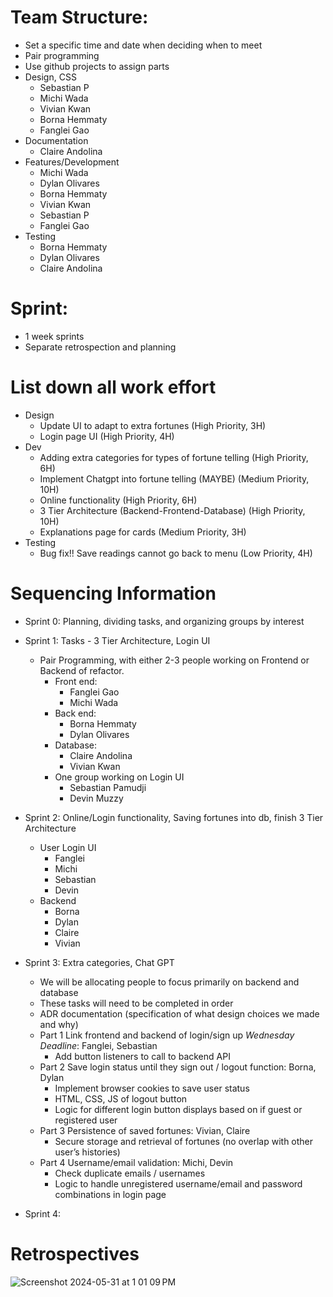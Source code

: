 # Team Structure:
  -   Set a specific time and date when deciding when to meet
  -   Pair programming
  -   Use github projects to assign parts
  -   Design, CSS
      -   Sebastian P
      -   Michi Wada
      -   Vivian Kwan
      -   Borna Hemmaty
      -   Fanglei Gao
  -   Documentation
      -   Claire Andolina
  -   Features/Development
      -   Michi Wada
      -   Dylan Olivares
      -   Borna Hemmaty
      -   Vivian Kwan
      -   Sebastian P
      -   Fanglei Gao
  -   Testing
      -   Borna Hemmaty
      -   Dylan Olivares
      -   Claire Andolina

# Sprint:
  -   1 week sprints
  -   Separate retrospection and planning

# List down all work effort
  -   Design
      -   Update UI to adapt to extra fortunes 			(High Priority, 3H)
      -   Login page UI 						(High Priority, 4H)
  -   Dev
      -   Adding extra categories for types of fortune telling 	(High Priority, 6H)
      -   Implement Chatgpt into fortune telling (MAYBE) 	(Medium Priority, 10H) 
      -   Online functionality 					(High Priority, 6H)
      -   3 Tier Architecture (Backend-Frontend-Database)	(High Priority, 10H)
      -   Explanations page for cards				(Medium Priority, 3H)
  -   Testing
      -   Bug fix!! Save readings cannot go back to menu 	(Low Priority, 4H)

# Sequencing Information
  -   Sprint 0: Planning, dividing tasks, and organizing groups by interest
  -   Sprint 1: Tasks - 3 Tier Architecture, Login UI
      -   Pair Programming, with either 2-3 people working on Frontend or Backend of refactor.
          -   Front end:
              -   Fanglei Gao
              -   Michi Wada
          -   Back end:
              -   Borna Hemmaty
              -   Dylan Olivares
          -   Database:
              -   Claire Andolina
              -   Vivian Kwan
          -   One group working on Login UI
              -   Sebastian Pamudji
              -    Devin Muzzy
  -   Sprint 2: Online/Login functionality, Saving fortunes into db, finish 3 Tier Architecture
      -   User Login UI
          -   Fanglei
          -   Michi
          -   Sebastian
          -   Devin
      -   Backend
          -   Borna
          -   Dylan
          -   Claire
          -   Vivian
  -   Sprint 3: Extra categories, Chat GPT
      -   We will be allocating people to focus primarily on backend and database
      -   These tasks will need to be completed in order
      -   ADR documentation (specification of what design choices we made and why)
      -   Part 1 Link frontend and backend of login/sign up *Wednesday Deadline*: Fanglei, Sebastian
          -    Add button listeners to call to backend API
      -   Part 2 Save login status until they sign out / logout function: Borna, Dylan
          -   Implement browser cookies to save user status
          -   HTML, CSS, JS of logout button
          -   Logic for different login button displays based on if guest or registered user
      -   Part 3 Persistence of saved fortunes: Vivian, Claire
          -   Secure storage and retrieval of fortunes (no overlap with other user’s histories)
      -   Part 4 Username/email validation: Michi, Devin
          -   Check duplicate emails / usernames
          -   Logic to handle unregistered username/email and password combinations in login page

  -   Sprint 4: 

# Retrospectives
![Screenshot 2024-05-31 at 1 01 09 PM](https://github.com/MichinoriW/cse112-group9/assets/108210076/c57863f4-7afd-4b5c-83eb-6efad24a9e1b)
